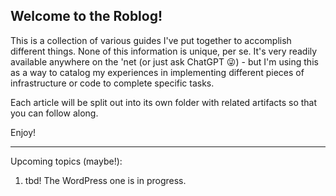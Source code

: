 ## Welcome to the Roblog!

This is a collection of various guides I've put together to accomplish different things. None of this information is unique, per se. It's very readily available anywhere on the 'net (or just ask ChatGPT 😜) - but I'm using this as a way to catalog my experiences in implementing different pieces of infrastructure or code to complete specific tasks. 

Each article will be split out into its own folder with related artifacts so that you can follow along. 

Enjoy!

---

Upcoming topics (maybe!):

1. tbd! The WordPress one is in progress.
